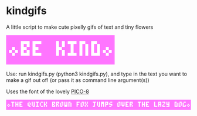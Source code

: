# kindgifs
A little script to make cute pixelly gifs of text and tiny flowers

![be kind](https://raw.githubusercontent.com/ianfare/kindgifs/master/be_kind.gif)

Use: run kindgifs.py (python3 kindgifs.py), and type in the text you want to make a gif out of! (or pass it as command line argument(s))

Uses the font of the lovely [PICO-8](http://www.lexaloffle.com/pico-8.php)

![the quick brown fox jumps over the lazy dog](https://raw.githubusercontent.com/ianfare/kindgifs/master/the_quick_brown_fox_jumps_over_the_lazy_dog.gif)

